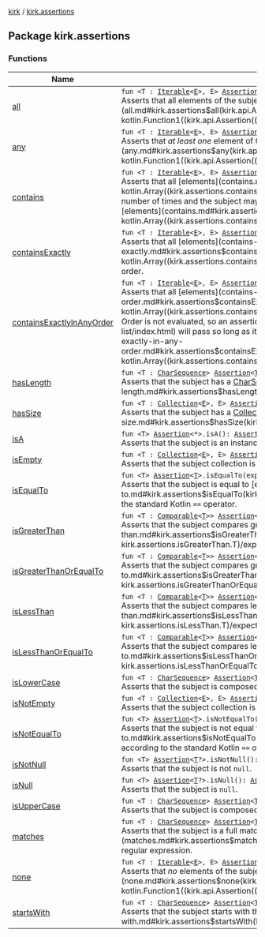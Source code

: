 [kirk](../index.md) / [kirk.assertions](./index.md)

## Package kirk.assertions

### Functions

| Name | Summary |
|---|---|
| [all](all.md) | `fun <T : `[`Iterable`](https://kotlinlang.org/api/latest/jvm/stdlib/kotlin.collections/-iterable/index.html)`<`[`E`](all.md#E)`>, E> `[`Assertion`](../kirk.api/-assertion/index.md)`<`[`T`](all.md#T)`>.all(predicate: `[`Assertion`](../kirk.api/-assertion/index.md)`<`[`E`](all.md#E)`>.() -> `[`Unit`](https://kotlinlang.org/api/latest/jvm/stdlib/kotlin/-unit/index.html)`): `[`Assertion`](../kirk.api/-assertion/index.md)`<`[`T`](all.md#T)`>`<br>Asserts that all elements of the subject pass the assertions in [predicate](all.md#kirk.assertions$all(kirk.api.Assertion((kirk.assertions.all.T)), kotlin.Function1((kirk.api.Assertion((kirk.assertions.all.E)), kotlin.Unit)))/predicate). |
| [any](any.md) | `fun <T : `[`Iterable`](https://kotlinlang.org/api/latest/jvm/stdlib/kotlin.collections/-iterable/index.html)`<`[`E`](any.md#E)`>, E> `[`Assertion`](../kirk.api/-assertion/index.md)`<`[`T`](any.md#T)`>.any(predicate: `[`Assertion`](../kirk.api/-assertion/index.md)`<`[`E`](any.md#E)`>.() -> `[`Unit`](https://kotlinlang.org/api/latest/jvm/stdlib/kotlin/-unit/index.html)`): `[`Assertion`](../kirk.api/-assertion/index.md)`<`[`T`](any.md#T)`>`<br>Asserts that *at least one* element of the subject pass the assertions in [predicate](any.md#kirk.assertions$any(kirk.api.Assertion((kirk.assertions.any.T)), kotlin.Function1((kirk.api.Assertion((kirk.assertions.any.E)), kotlin.Unit)))/predicate). |
| [contains](contains.md) | `fun <T : `[`Iterable`](https://kotlinlang.org/api/latest/jvm/stdlib/kotlin.collections/-iterable/index.html)`<`[`E`](contains.md#E)`>, E> `[`Assertion`](../kirk.api/-assertion/index.md)`<`[`T`](contains.md#T)`>.contains(vararg elements: `[`E`](contains.md#E)`): `[`Assertion`](../kirk.api/-assertion/index.md)`<`[`T`](contains.md#T)`>`<br>Asserts that all [elements](contains.md#kirk.assertions$contains(kirk.api.Assertion((kirk.assertions.contains.T)), kotlin.Array((kirk.assertions.contains.E)))/elements) are present in the subject. The elements may exist in any order any number of times and the subject may contain further elements that were not specified. If either the subject or [elements](contains.md#kirk.assertions$contains(kirk.api.Assertion((kirk.assertions.contains.T)), kotlin.Array((kirk.assertions.contains.E)))/elements) are empty the assertion always fails. |
| [containsExactly](contains-exactly.md) | `fun <T : `[`Iterable`](https://kotlinlang.org/api/latest/jvm/stdlib/kotlin.collections/-iterable/index.html)`<`[`E`](contains-exactly.md#E)`>, E> `[`Assertion`](../kirk.api/-assertion/index.md)`<`[`T`](contains-exactly.md#T)`>.containsExactly(vararg elements: `[`E`](contains-exactly.md#E)`): `[`Assertion`](../kirk.api/-assertion/index.md)`<`[`T`](contains-exactly.md#T)`>`<br>Asserts that all [elements](contains-exactly.md#kirk.assertions$containsExactly(kirk.api.Assertion((kirk.assertions.containsExactly.T)), kotlin.Array((kirk.assertions.containsExactly.E)))/elements) *and no others* are present in the subject in the specified order. |
| [containsExactlyInAnyOrder](contains-exactly-in-any-order.md) | `fun <T : `[`Iterable`](https://kotlinlang.org/api/latest/jvm/stdlib/kotlin.collections/-iterable/index.html)`<`[`E`](contains-exactly-in-any-order.md#E)`>, E> `[`Assertion`](../kirk.api/-assertion/index.md)`<`[`T`](contains-exactly-in-any-order.md#T)`>.containsExactlyInAnyOrder(vararg elements: `[`E`](contains-exactly-in-any-order.md#E)`): `[`Assertion`](../kirk.api/-assertion/index.md)`<`[`T`](contains-exactly-in-any-order.md#T)`>`<br>Asserts that all [elements](contains-exactly-in-any-order.md#kirk.assertions$containsExactlyInAnyOrder(kirk.api.Assertion((kirk.assertions.containsExactlyInAnyOrder.T)), kotlin.Array((kirk.assertions.containsExactlyInAnyOrder.E)))/elements) *and no others* are present in the subject. Order is not evaluated, so an assertion on a [List](https://kotlinlang.org/api/latest/jvm/stdlib/kotlin.collections/-list/index.html) will pass so long as it contains all the same elements with the same cardinality as [elements](contains-exactly-in-any-order.md#kirk.assertions$containsExactlyInAnyOrder(kirk.api.Assertion((kirk.assertions.containsExactlyInAnyOrder.T)), kotlin.Array((kirk.assertions.containsExactlyInAnyOrder.E)))/elements) regardless of what order they appear in. |
| [hasLength](has-length.md) | `fun <T : `[`CharSequence`](https://kotlinlang.org/api/latest/jvm/stdlib/kotlin/-char-sequence/index.html)`> `[`Assertion`](../kirk.api/-assertion/index.md)`<`[`T`](has-length.md#T)`>.hasLength(expected: `[`Int`](https://kotlinlang.org/api/latest/jvm/stdlib/kotlin/-int/index.html)`): `[`Assertion`](../kirk.api/-assertion/index.md)`<`[`T`](has-length.md#T)`>`<br>Asserts that the subject has a [CharSequence.length](https://kotlinlang.org/api/latest/jvm/stdlib/kotlin/-char-sequence/length.html) of exactly [expected](has-length.md#kirk.assertions$hasLength(kirk.api.Assertion((kirk.assertions.hasLength.T)), kotlin.Int)/expected). |
| [hasSize](has-size.md) | `fun <T : `[`Collection`](https://kotlinlang.org/api/latest/jvm/stdlib/kotlin.collections/-collection/index.html)`<`[`E`](has-size.md#E)`>, E> `[`Assertion`](../kirk.api/-assertion/index.md)`<`[`T`](has-size.md#T)`>.hasSize(expected: `[`Int`](https://kotlinlang.org/api/latest/jvm/stdlib/kotlin/-int/index.html)`): `[`Assertion`](../kirk.api/-assertion/index.md)`<`[`T`](has-size.md#T)`>`<br>Asserts that the subject has a [Collection.size](https://kotlinlang.org/api/latest/jvm/stdlib/kotlin.collections/-collection/size.html) of exactly [expected](has-size.md#kirk.assertions$hasSize(kirk.api.Assertion((kirk.assertions.hasSize.T)), kotlin.Int)/expected). |
| [isA](is-a.md) | `fun <T> `[`Assertion`](../kirk.api/-assertion/index.md)`<*>.isA(): `[`Assertion`](../kirk.api/-assertion/index.md)`<`[`T`](is-a.md#T)`>`<br>Asserts that the subject is an instance of [T](is-a.md#T). |
| [isEmpty](is-empty.md) | `fun <T : `[`Collection`](https://kotlinlang.org/api/latest/jvm/stdlib/kotlin.collections/-collection/index.html)`<`[`E`](is-empty.md#E)`>, E> `[`Assertion`](../kirk.api/-assertion/index.md)`<`[`T`](is-empty.md#T)`>.isEmpty(): `[`Assertion`](../kirk.api/-assertion/index.md)`<`[`T`](is-empty.md#T)`>`<br>Asserts that the subject collection is empty. |
| [isEqualTo](is-equal-to.md) | `fun <T> `[`Assertion`](../kirk.api/-assertion/index.md)`<`[`T`](is-equal-to.md#T)`>.isEqualTo(expected: `[`Any`](https://kotlinlang.org/api/latest/jvm/stdlib/kotlin/-any/index.html)`?): `[`Assertion`](../kirk.api/-assertion/index.md)`<`[`T`](is-equal-to.md#T)`>`<br>Asserts that the subject is equal to [expected](is-equal-to.md#kirk.assertions$isEqualTo(kirk.api.Assertion((kirk.assertions.isEqualTo.T)), kotlin.Any)/expected) according to the standard Kotlin `==` operator. |
| [isGreaterThan](is-greater-than.md) | `fun <T : `[`Comparable`](https://kotlinlang.org/api/latest/jvm/stdlib/kotlin/-comparable/index.html)`<`[`T`](is-greater-than.md#T)`>> `[`Assertion`](../kirk.api/-assertion/index.md)`<`[`T`](is-greater-than.md#T)`>.isGreaterThan(expected: `[`T`](is-greater-than.md#T)`): `[`Assertion`](../kirk.api/-assertion/index.md)`<`[`T`](is-greater-than.md#T)`>`<br>Asserts that the subject compares greater than [expected](is-greater-than.md#kirk.assertions$isGreaterThan(kirk.api.Assertion((kirk.assertions.isGreaterThan.T)), kirk.assertions.isGreaterThan.T)/expected) according to Kotlin's standard `>` operator. |
| [isGreaterThanOrEqualTo](is-greater-than-or-equal-to.md) | `fun <T : `[`Comparable`](https://kotlinlang.org/api/latest/jvm/stdlib/kotlin/-comparable/index.html)`<`[`T`](is-greater-than-or-equal-to.md#T)`>> `[`Assertion`](../kirk.api/-assertion/index.md)`<`[`T`](is-greater-than-or-equal-to.md#T)`>.isGreaterThanOrEqualTo(expected: `[`T`](is-greater-than-or-equal-to.md#T)`): `[`Assertion`](../kirk.api/-assertion/index.md)`<`[`T`](is-greater-than-or-equal-to.md#T)`>`<br>Asserts that the subject compares greater than or equal to [expected](is-greater-than-or-equal-to.md#kirk.assertions$isGreaterThanOrEqualTo(kirk.api.Assertion((kirk.assertions.isGreaterThanOrEqualTo.T)), kirk.assertions.isGreaterThanOrEqualTo.T)/expected) according to Kotlin's standard `>=` operator. |
| [isLessThan](is-less-than.md) | `fun <T : `[`Comparable`](https://kotlinlang.org/api/latest/jvm/stdlib/kotlin/-comparable/index.html)`<`[`T`](is-less-than.md#T)`>> `[`Assertion`](../kirk.api/-assertion/index.md)`<`[`T`](is-less-than.md#T)`>.isLessThan(expected: `[`T`](is-less-than.md#T)`): `[`Assertion`](../kirk.api/-assertion/index.md)`<`[`T`](is-less-than.md#T)`>`<br>Asserts that the subject compares less than [expected](is-less-than.md#kirk.assertions$isLessThan(kirk.api.Assertion((kirk.assertions.isLessThan.T)), kirk.assertions.isLessThan.T)/expected) according to Kotlin's standard `<` operator. |
| [isLessThanOrEqualTo](is-less-than-or-equal-to.md) | `fun <T : `[`Comparable`](https://kotlinlang.org/api/latest/jvm/stdlib/kotlin/-comparable/index.html)`<`[`T`](is-less-than-or-equal-to.md#T)`>> `[`Assertion`](../kirk.api/-assertion/index.md)`<`[`T`](is-less-than-or-equal-to.md#T)`>.isLessThanOrEqualTo(expected: `[`T`](is-less-than-or-equal-to.md#T)`): `[`Assertion`](../kirk.api/-assertion/index.md)`<`[`T`](is-less-than-or-equal-to.md#T)`>`<br>Asserts that the subject compares less than or equal to [expected](is-less-than-or-equal-to.md#kirk.assertions$isLessThanOrEqualTo(kirk.api.Assertion((kirk.assertions.isLessThanOrEqualTo.T)), kirk.assertions.isLessThanOrEqualTo.T)/expected) according to Kotlin's standard `<=` operator. |
| [isLowerCase](is-lower-case.md) | `fun <T : `[`CharSequence`](https://kotlinlang.org/api/latest/jvm/stdlib/kotlin/-char-sequence/index.html)`> `[`Assertion`](../kirk.api/-assertion/index.md)`<`[`T`](is-lower-case.md#T)`>.isLowerCase(): `[`Assertion`](../kirk.api/-assertion/index.md)`<`[`T`](is-lower-case.md#T)`>`<br>Asserts that the subject is composed of all lower-case characters. |
| [isNotEmpty](is-not-empty.md) | `fun <T : `[`Collection`](https://kotlinlang.org/api/latest/jvm/stdlib/kotlin.collections/-collection/index.html)`<`[`E`](is-not-empty.md#E)`>, E> `[`Assertion`](../kirk.api/-assertion/index.md)`<`[`T`](is-not-empty.md#T)`>.isNotEmpty(): `[`Assertion`](../kirk.api/-assertion/index.md)`<`[`T`](is-not-empty.md#T)`>`<br>Asserts that the subject collection is *not* empty. |
| [isNotEqualTo](is-not-equal-to.md) | `fun <T> `[`Assertion`](../kirk.api/-assertion/index.md)`<`[`T`](is-not-equal-to.md#T)`>.isNotEqualTo(expected: `[`Any`](https://kotlinlang.org/api/latest/jvm/stdlib/kotlin/-any/index.html)`?): `[`Assertion`](../kirk.api/-assertion/index.md)`<`[`T`](is-not-equal-to.md#T)`>`<br>Asserts that the subject is not equal to [expected](is-not-equal-to.md#kirk.assertions$isNotEqualTo(kirk.api.Assertion((kirk.assertions.isNotEqualTo.T)), kotlin.Any)/expected) according to the standard Kotlin `==` operator. |
| [isNotNull](is-not-null.md) | `fun <T> `[`Assertion`](../kirk.api/-assertion/index.md)`<`[`T`](is-not-null.md#T)`?>.isNotNull(): `[`Assertion`](../kirk.api/-assertion/index.md)`<`[`T`](is-not-null.md#T)`>`<br>Asserts that the subject is not `null`. |
| [isNull](is-null.md) | `fun <T> `[`Assertion`](../kirk.api/-assertion/index.md)`<`[`T`](is-null.md#T)`?>.isNull(): `[`Assertion`](../kirk.api/-assertion/index.md)`<`[`Nothing`](https://kotlinlang.org/api/latest/jvm/stdlib/kotlin/-nothing/index.html)`>`<br>Asserts that the subject is `null`. |
| [isUpperCase](is-upper-case.md) | `fun <T : `[`CharSequence`](https://kotlinlang.org/api/latest/jvm/stdlib/kotlin/-char-sequence/index.html)`> `[`Assertion`](../kirk.api/-assertion/index.md)`<`[`T`](is-upper-case.md#T)`>.isUpperCase(): `[`Assertion`](../kirk.api/-assertion/index.md)`<`[`T`](is-upper-case.md#T)`>`<br>Asserts that the subject is composed of all upper-case characters. |
| [matches](matches.md) | `fun <T : `[`CharSequence`](https://kotlinlang.org/api/latest/jvm/stdlib/kotlin/-char-sequence/index.html)`> `[`Assertion`](../kirk.api/-assertion/index.md)`<`[`T`](matches.md#T)`>.matches(expected: `[`Regex`](https://kotlinlang.org/api/latest/jvm/stdlib/kotlin.text/-regex/index.html)`): `[`Assertion`](../kirk.api/-assertion/index.md)`<`[`T`](matches.md#T)`>`<br>Asserts that the subject is a full match for the [expected](matches.md#kirk.assertions$matches(kirk.api.Assertion((kirk.assertions.matches.T)), kotlin.text.Regex)/expected) regular expression. |
| [none](none.md) | `fun <T : `[`Iterable`](https://kotlinlang.org/api/latest/jvm/stdlib/kotlin.collections/-iterable/index.html)`<`[`E`](none.md#E)`>, E> `[`Assertion`](../kirk.api/-assertion/index.md)`<`[`T`](none.md#T)`>.none(predicate: `[`Assertion`](../kirk.api/-assertion/index.md)`<`[`E`](none.md#E)`>.() -> `[`Unit`](https://kotlinlang.org/api/latest/jvm/stdlib/kotlin/-unit/index.html)`): `[`Assertion`](../kirk.api/-assertion/index.md)`<`[`T`](none.md#T)`>`<br>Asserts that *no* elements of the subject pass the assertions in [predicate](none.md#kirk.assertions$none(kirk.api.Assertion((kirk.assertions.none.T)), kotlin.Function1((kirk.api.Assertion((kirk.assertions.none.E)), kotlin.Unit)))/predicate). |
| [startsWith](starts-with.md) | `fun <T : `[`CharSequence`](https://kotlinlang.org/api/latest/jvm/stdlib/kotlin/-char-sequence/index.html)`> `[`Assertion`](../kirk.api/-assertion/index.md)`<`[`T`](starts-with.md#T)`>.startsWith(expected: `[`Char`](https://kotlinlang.org/api/latest/jvm/stdlib/kotlin/-char/index.html)`): `[`Assertion`](../kirk.api/-assertion/index.md)`<`[`T`](starts-with.md#T)`>`<br>Asserts that the subject starts with the [expected](starts-with.md#kirk.assertions$startsWith(kirk.api.Assertion((kirk.assertions.startsWith.T)), kotlin.Char)/expected) character. |

